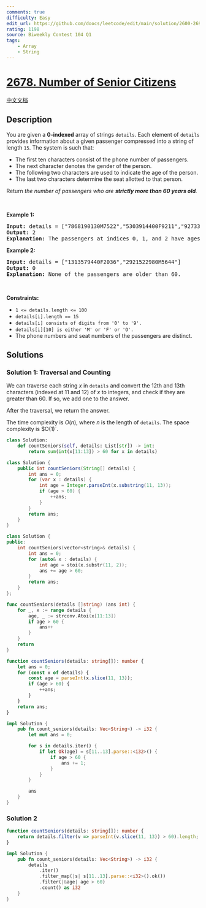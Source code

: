 ```yaml
---
comments: true
difficulty: Easy
edit_url: https://github.com/doocs/leetcode/edit/main/solution/2600-2699/2678.Number%20of%20Senior%20Citizens/README_EN.md
rating: 1198
source: Biweekly Contest 104 Q1
tags:
    - Array
    - String
---
```


<!-- problem:start -->

# [2678. Number of Senior Citizens](https://leetcode.com/problems/number-of-senior-citizens)

[中文文档](/solution/2600-2699/2678.Number%20of%20Senior%20Citizens/README.md)

## Description

<p>You are given a <strong>0-indexed</strong> array of strings <code>details</code>. Each element of <code>details</code> provides information about a given passenger compressed into a string of length <code>15</code>. The system is such that:</p>

<ul>
	<li>The first ten characters consist of the phone number of passengers.</li>
	<li>The next character denotes the gender of the person.</li>
	<li>The following two characters are used to indicate the age of the person.</li>
	<li>The last two characters determine the seat allotted to that person.</li>
</ul>

<p>Return <em>the number of passengers who are <strong>strictly </strong><strong>more than 60 years old</strong>.</em></p>

<p>&nbsp;</p>
<p><strong class="example">Example 1:</strong></p>

<pre>
<strong>Input:</strong> details = [&quot;7868190130M7522&quot;,&quot;5303914400F9211&quot;,&quot;9273338290F4010&quot;]
<strong>Output:</strong> 2
<strong>Explanation:</strong> The passengers at indices 0, 1, and 2 have ages 75, 92, and 40. Thus, there are 2 people who are over 60 years old.
</pre>

<p><strong class="example">Example 2:</strong></p>

<pre>
<strong>Input:</strong> details = [&quot;1313579440F2036&quot;,&quot;2921522980M5644&quot;]
<strong>Output:</strong> 0
<strong>Explanation:</strong> None of the passengers are older than 60.
</pre>

<p>&nbsp;</p>
<p><strong>Constraints:</strong></p>

<ul>
	<li><code>1 &lt;= details.length &lt;= 100</code></li>
	<li><code>details[i].length == 15</code></li>
	<li><code>details[i] consists of digits from &#39;0&#39; to &#39;9&#39;.</code></li>
	<li><code>details[i][10] is either &#39;M&#39; or &#39;F&#39; or &#39;O&#39;.</code></li>
	<li>The phone numbers and seat numbers of the passengers are distinct.</li>
</ul>

## Solutions

<!-- solution:start -->

### Solution 1: Traversal and Counting

We can traverse each string $x$ in `details` and convert the $12$th and $13$th characters (indexed at $11$ and $12$) of $x$ to integers, and check if they are greater than $60$. If so, we add one to the answer.

After the traversal, we return the answer.

The time complexity is $O(n)$, where $n$ is the length of `details`. The space complexity is $O(1)`.

<!-- tabs:start -->

```python
class Solution:
    def countSeniors(self, details: List[str]) -> int:
        return sum(int(x[11:13]) > 60 for x in details)
```

```java
class Solution {
    public int countSeniors(String[] details) {
        int ans = 0;
        for (var x : details) {
            int age = Integer.parseInt(x.substring(11, 13));
            if (age > 60) {
                ++ans;
            }
        }
        return ans;
    }
}
```

```cpp
class Solution {
public:
    int countSeniors(vector<string>& details) {
        int ans = 0;
        for (auto& x : details) {
            int age = stoi(x.substr(11, 2));
            ans += age > 60;
        }
        return ans;
    }
};
```

```go
func countSeniors(details []string) (ans int) {
	for _, x := range details {
		age, _ := strconv.Atoi(x[11:13])
		if age > 60 {
			ans++
		}
	}
	return
}
```

```ts
function countSeniors(details: string[]): number {
    let ans = 0;
    for (const x of details) {
        const age = parseInt(x.slice(11, 13));
        if (age > 60) {
            ++ans;
        }
    }
    return ans;
}
```

```rust
impl Solution {
    pub fn count_seniors(details: Vec<String>) -> i32 {
        let mut ans = 0;

        for s in details.iter() {
            if let Ok(age) = s[11..13].parse::<i32>() {
                if age > 60 {
                    ans += 1;
                }
            }
        }

        ans
    }
}
```

<!-- tabs:end -->

<!-- solution:end -->

<!-- solution:start -->

### Solution 2

<!-- tabs:start -->

```ts
function countSeniors(details: string[]): number {
    return details.filter(v => parseInt(v.slice(11, 13)) > 60).length;
}
```

```rust
impl Solution {
    pub fn count_seniors(details: Vec<String>) -> i32 {
        details
            .iter()
            .filter_map(|s| s[11..13].parse::<i32>().ok())
            .filter(|&age| age > 60)
            .count() as i32
    }
}
```

<!-- tabs:end -->

<!-- solution:end -->

<!-- problem:end -->
